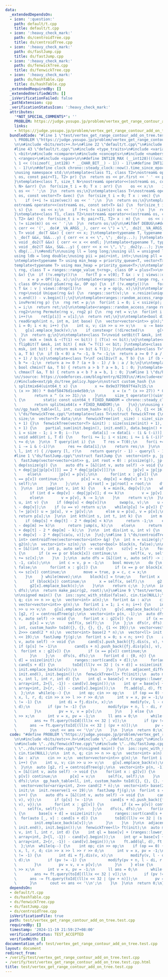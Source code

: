 ```yaml
---
data:
  _extendedDependsOn:
  - icon: ':question:'
    path: default/t.cpp
    title: default/t.cpp
  - icon: ':heavy_check_mark:'
    path: ds/centroidTree.cpp
    title: ds/centroidTree.cpp
  - icon: ':heavy_check_mark:'
    path: ds/fastJump.cpp
    title: ds/fastJump.cpp
  - icon: ':heavy_check_mark:'
    path: ds/fenwickTree.cpp
    title: ds/fenwickTree.cpp
  - icon: ':heavy_check_mark:'
    path: ds/hashTable.cpp
    title: ds/hashTable.cpp
  _extendedRequiredBy: []
  _extendedVerifiedWith: []
  _isVerificationFailed: false
  _pathExtension: cpp
  _verificationStatusIcon: ':heavy_check_mark:'
  attributes:
    '*NOT_SPECIAL_COMMENTS*': ''
    PROBLEM: https://judge.yosupo.jp/problem/vertex_get_range_contour_add_on_tree
    links:
    - https://judge.yosupo.jp/problem/vertex_get_range_contour_add_on_tree
  bundledCode: "#line 1 \"test/vertex_get_range_contour_add_on_tree.test.cpp\"\n#define\
    \ PROBLEM \"https://judge.yosupo.jp/problem/vertex_get_range_contour_add_on_tree\"\
    \n\n#include <bits/extc++.h>\n#line 22 \"default/t.cpp\"\n#include <initializer_list>\n\
    #line 43 \"default/t.cpp\"\n#include <type_traits>\n#include <variant>\n#include\
    \ <bit>\n#include <compare>\n#include <concepts>\n#include <numbers>\n#include\
    \ <ranges>\n#include <span>\n\n#define INT128_MAX (__int128)(((unsigned __int128)\
    \ 1 << ((sizeof(__int128) * __CHAR_BIT__) - 1)) - 1)\n#define INT128_MIN (-INT128_MAX\
    \ - 1)\n\n#define clock chrono::steady_clock::now().time_since_epoch().count()\n\
    \nusing namespace std;\n\ntemplate<class T1, class T2>\nostream& operator<<(ostream&\
    \ os, const pair<T1, T2> pr) {\n  return os << pr.first << ' ' << pr.second;\n\
    }\ntemplate<class T, size_t N>\nostream& operator<<(ostream& os, const array<T,\
    \ N> &arr) {\n  for(size_t i = 0; T x : arr) {\n    os << x;\n    if (++i != N)\
    \ os << ' ';\n  }\n  return os;\n}\ntemplate<class T>\nostream& operator<<(ostream&\
    \ os, const vector<T> &vec) {\n  for(size_t i = 0; T x : vec) {\n    os << x;\n\
    \    if (++i != size(vec)) os << ' ';\n  }\n  return os;\n}\ntemplate<class T>\n\
    ostream& operator<<(ostream& os, const set<T> &s) {\n  for(size_t i = 0; T x :\
    \ s) {\n    os << x;\n    if (++i != size(s)) os << ' ';\n  }\n  return os;\n\
    }\ntemplate<class T1, class T2>\nostream& operator<<(ostream& os, const map<T1,\
    \ T2> &m) {\n  for(size_t i = 0; pair<T1, T2> x : m) {\n    os << x;\n    if (++i\
    \ != size(m)) os << ' ';\n  }\n  return os;\n}\n\n#ifdef DEBUG\n#define dbg(...)\
    \ cerr << '(', _do(#__VA_ARGS__), cerr << \") = \", _do2(__VA_ARGS__)\ntemplate<typename\
    \ T> void _do(T &&x) { cerr << x; }\ntemplate<typename T, typename ...S> void\
    \ _do(T &&x, S&&...y) { cerr << x << \", \"; _do(y...); }\ntemplate<typename T>\
    \ void _do2(T &&x) { cerr << x << endl; }\ntemplate<typename T, typename ...S>\
    \ void _do2(T &&x, S&&...y) { cerr << x << \", \"; _do2(y...); }\n#else\n#define\
    \ dbg(...)\n#endif\n\nusing ll = long long;\nusing ull = unsigned long long;\n\
    using ldb = long double;\nusing pii = pair<int, int>;\nusing pll = pair<ll, ll>;\n\
    \ntemplate<typename T> using min_heap = priority_queue<T, vector<T>, greater<T>>;\n\
    template<typename T> using max_heap = priority_queue<T>;\n\ntemplate<ranges::forward_range\
    \ rng, class T = ranges::range_value_t<rng>, class OP = plus<T>>\nvoid pSum(rng\
    \ &v) {\n  if (!v.empty())\n    for(T p = v[0]; T &x : v | views::drop(1))\n \
    \     x = p = OP()(p, x);\n}\ntemplate<ranges::forward_range rng, class T = ranges::range_value_t<rng>,\
    \ class OP>\nvoid pSum(rng &v, OP op) {\n  if (!v.empty())\n    for(T p = v[0];\
    \ T &x : v | views::drop(1))\n      x = p = op(p, x);\n}\n\ntemplate<ranges::forward_range\
    \ rng>\nvoid Unique(rng &v) {\n  ranges::sort(v);\n  v.resize(unique(v.begin(),\
    \ v.end()) - v.begin());\n}\n\ntemplate<ranges::random_access_range rng>\nrng\
    \ invPerm(rng p) {\n  rng ret = p;\n  for(int i = 0; i < ssize(p); i++)\n    ret[p[i]]\
    \ = i;\n  return ret;\n}\n\ntemplate<ranges::random_access_range rng, ranges::random_access_range\
    \ rng2>\nrng Permute(rng v, rng2 p) {\n  rng ret = v;\n  for(int i = 0; i < ssize(p);\
    \ i++)\n    ret[p[i]] = v[i];\n  return ret;\n}\n\ntemplate<bool directed>\nvector<vector<int>>\
    \ readGraph(int n, int m, int base) {\n  vector<vector<int>> g(n);\n  for(int\
    \ i = 0; i < m; i++) {\n    int u, v; cin >> u >> v;\n    u -= base, v -= base;\n\
    \    g[u].emplace_back(v);\n    if constexpr (!directed)\n      g[v].emplace_back(u);\n\
    \  }\n  return g;\n}\n\ntemplate<class T>\nvoid setBit(T &msk, int bit, bool x)\
    \ {\n  msk = (msk & ~(T(1) << bit)) | (T(x) << bit);\n}\ntemplate<class T> void\
    \ flipBit(T &msk, int bit) { msk ^= T(1) << bit; }\ntemplate<class T> bool getBit(T\
    \ msk, int bit) { return msk >> bit & T(1); }\n\ntemplate<class T>\nT floorDiv(T\
    \ a, T b) {\n  if (b < 0) a *= -1, b *= -1;\n  return a >= 0 ? a / b : (a - b\
    \ + 1) / b;\n}\ntemplate<class T>\nT ceilDiv(T a, T b) {\n  if (b < 0) a *= -1,\
    \ b *= -1;\n  return a >= 0 ? (a + b - 1) / b : a / b;\n}\n\ntemplate<class T>\
    \ bool chmin(T &a, T b) { return a > b ? a = b, 1 : 0; }\ntemplate<class T> bool\
    \ chmax(T &a, T b) { return a < b ? a = b, 1 : 0; }\n#line 1 \"ds/hashTable.cpp\"\
    \n//source: https://codeforces.com/blog/entry/62393\n//#include<ext/pb_ds/assoc_container.hpp>\n\
    //#include<ext/pb_ds/tree_policy.hpp>\n\nstruct custom_hash {\n    static uint64_t\
    \ splitmix64(uint64_t x) {\n        x += 0x9e3779b97f4a7c15;\n        x = (x ^\
    \ (x >> 30)) * 0xbf58476d1ce4e5b9;\n        x = (x ^ (x >> 27)) * 0x94d049bb133111eb;\n\
    \        return x ^ (x >> 31);\n    }\n\n    size_t operator()(uint64_t x) const\
    \ {\n        static const uint64_t FIXED_RANDOM = chrono::steady_clock::now().time_since_epoch().count();\n\
    \        return splitmix64(x + FIXED_RANDOM);\n    }\n};\n\nusing namespace __gnu_pbds;\n\
    \n//gp_hash_table<ll, int, custom_hash> m({}, {}, {}, {}, {1 << 16});\n#line 1\
    \ \"ds/fenwickTree.cpp\"\ntemplate<class T>\nstruct fenwickTree {\n  const int\
    \ size;\n  vector<T> data;\n\n  fenwickTree(int _size) : size(_size + 1), data(_size\
    \ + 1) {}\n  fenwickTree(vector<T> &init) : size(ssize(init) + 1), data(ssize(init)\
    \ + 1) {\n    partial_sum(init.begin(), init.end(), data.begin() + 1);\n    for(int\
    \ i = size - 1; i > 0; i--)\n      data[i] -= data[i - (i & (-i))];\n  }\n\n \
    \ void add(int i, T d) {\n    for(i += 1; i < size; i += i & (-i))\n      data[i]\
    \ += d;\n  }\n\n  T query(int i) {\n    T res = T(0);\n    for(i += 1; i > 0;\
    \ i -= i & (-i))\n      res += data[i];\n    return res;\n  }\n\n  T query(int\
    \ l, int r) { //query [l, r)\n    return query(r - 1) - query(l - 1);\n  }\n};\n\
    #line 1 \"ds/fastJump.cpp\"\nstruct fastJump {\n  vector<int> p, jp, dep;\n\n\
    \  fastJump(vector<vector<int>> g, int root = 0) : p(ssize(g)), jp(ssize(g)),\
    \ dep(ssize(g)) {\n    auto dfs = [&](int v, auto self) -> void {\n      if (dep[p[v]]\
    \ + dep[jp[jp[p[v]]]] == 2 * dep[jp[p[v]]])\n        jp[v] = jp[jp[p[v]]];\n \
    \     else\n        jp[v] = p[v];\n\n      for(int x : g[v]) {\n        if (x\
    \ == p[v]) continue;\n        p[x] = v, dep[x] = dep[v] + 1;\n        self(x,\
    \ self);\n      }\n    };\n\n    p[root] = jp[root] = root;\n    dfs(root, dfs);\n\
    \  }\n\n  int jump(int v, int k) {\n    k = min(k, dep[v]);\n    while(k) {\n\
    \      if (int d = dep[v] - dep[jp[v]]; d <= k)\n        v = jp[v], k -= d;\n\
    \      else\n        v = p[v], k -= 1;\n    }\n    return v;\n  }\n\n  int lca(int\
    \ u, int v) {\n    if (dep[u] < dep[v])\n      swap(u, v);\n    u = jump(u, dep[u]\
    \ - dep[v]);\n    if (u == v) return u;\n    while(p[u] != p[v]) {\n      if (jp[u]\
    \ != jp[v]) u = jp[u], v = jp[v];\n      else u = p[u], v = p[v];\n    }\n   \
    \ return p[u];\n  }\n\n  int kth(int s, int t, int k) {\n    int m = lca(s, t);\n\
    \    if (dep[s] + dep[t] - 2 * dep[m] < k)\n      return -1;\n    else if (dep[s]\
    \ - dep[m] >= k)\n      return jump(s, k);\n    else\n      return jump(t, dep[s]\
    \ + dep[t] - 2 * dep[m] - k);\n  }\n\n  int dis(int u, int v) {\n    return dep[u]\
    \ + dep[v] - 2 * dep[lca(u, v)];\n  }\n};\n#line 1 \"ds/centroidTree.cpp\"\npair<vector<vector<int>>,\
    \ int> centroidTree(vector<vector<int>> &g) {\n  int n = ssize(g);\n  vector<vector<int>>\
    \ g2(n);\n  vector<int> sz(n);\n  vector<bool> block(n, false);\n\n  auto calc\
    \ = [&](int v, int p, auto self) -> void {\n    sz[v] = 1;\n    for(int x : g[v])\
    \ {\n      if (x == p or block[x]) continue;\n      self(x, v, self);\n      sz[v]\
    \ += sz[x];\n    }\n  };\n\n  auto dfs = [&](int v, auto self) -> int {\n    calc(v,\
    \ -1, calc);\n\n    int c = v, p = -1;\n    bool move;\n    do {\n      move =\
    \ false;\n      for(int x : g[c]) {\n        if (x == p or block[x] or 2 * sz[x]\
    \ <= sz[v]) continue;\n        move = true, p = c, c = x;\n        break;\n  \
    \    }\n    } while(move);\n\n    block[c] = true;\n    for(int x : g[c]) {\n\
    \      if (block[x]) continue;\n      x = self(x, self);\n      g2[c].emplace_back(x);\n\
    \      g2[x].emplace_back(c);\n    }\n\n    return c;\n  };\n\n  int root = dfs(0,\
    \ dfs);\n\n  return make_pair(g2, root);\n}\n#line 9 \"test/vertex_get_range_contour_add_on_tree.test.cpp\"\
    \n\nsigned main() {\n  ios::sync_with_stdio(false), cin.tie(NULL);\n\n  int n,\
    \ q; cin >> n >> q;\n  vector<int> a(n);\n  for(int &x : a)\n    cin >> x;\n \
    \ vector<vector<int>> g(n);\n  for(int i = 1; i < n; i++) {\n    int u, v; cin\
    \ >> u >> v;\n    g[u].emplace_back(v);\n    g[v].emplace_back(u);\n  }\n\n  auto\
    \ [g2, r] = centroidTree(g);\n\n  vector<int> p(n, -1);\n  auto dfs = [&](int\
    \ v, auto self) -> void {\n    for(int x : g2[v]) {\n      if (x == p[v]) continue;\n\
    \      p[x] = v;\n      self(x, self);\n    }\n  };\n  dfs(r, dfs);\n\n  gp_hash_table<ll,\
    \ int, custom_hash> toId({}, {}, {}, {}, {1 << 19});\n  vector<vector<array<int,\
    \ 2>>> cand(2 * n);\n  vector<int> base(2 * n);\n  vector<ll> init;\n  init.reserve(1\
    \ << 19);\n  fastJump fj(g);\n  for(int s = 0; s < n; s++) {\n    auto dfs = [&](int\
    \ v, auto self) -> void {\n      cand[s].push_back({fj.dis(s, v), v});\n     \
    \ if (p[s] != -1)\n        cand[s + n].push_back({fj.dis(p[s], v), v});\n    \
    \  for(int x : g2[v]) {\n        if (x == p[v]) continue;\n        self(x, self);\n\
    \      }\n    };\n    dfs(s, dfs);\n    for(int d : {0, n}) {\n      base[s +\
    \ d] = ssize(init);\n      ranges::sort(cand[s + d]);\n      for(auto [_, v] :\
    \ cand[s + d]) {\n        toId[(ll)v << 32 | (s + d)] = ssize(init);\n       \
    \ init.emplace_back(a[v]);\n      }\n    }\n  }\n\n  adjacent_difference(init.begin(),\
    \ init.end(), init.begin());\n  fenwickTree<ll> ft(init);\n  auto modify = [&](int\
    \ v, int l, int r, int d) {\n    int ql = base[v] + (ranges::lower_bound(cand[v],\
    \ array<int, 2>{l, -1}) - cand[v].begin());\n    int qr = base[v] + (ranges::lower_bound(cand[v],\
    \ array<int, 2>{r, -1}) - cand[v].begin());\n    ft.add(ql, d), ft.add(qr, -d);\n\
    \  };\n\n  while(q--) {\n    int op; cin >> op;\n    if (op == 0) {\n      int\
    \ x, l, r, d; cin >> x >> l >> r >> d;\n      int v = x, pv = -1;\n      while(v\
    \ != -1) {\n        int di = fj.dis(v, x);\n        modify(v, l - di, r - di,\
    \ d);\n        if (pv != -1) {\n          modify(pv + n, l - di, r - di, d);\n\
    \        }\n        pv = v, v = p[v];\n      }\n    } else {\n      int x; cin\
    \ >> x;\n      int v = x, pv = -1;\n      ll ans = 0;\n      while(v != -1) {\n\
    \        ans += ft.query(toId[(ll)x << 32 | v]);\n        if (pv != -1)\n    \
    \      ans -= ft.query(toId[(ll)x << 32 | (pv + n)]);\n        pv = v, v = p[v];\n\
    \      }\n      cout << ans << '\\n';\n    }\n  }\n\n  return 0;\n}\n\n"
  code: "#define PROBLEM \"https://judge.yosupo.jp/problem/vertex_get_range_contour_add_on_tree\"\
    \n\n#include <bits/extc++.h>\n#include \"../default/t.cpp\"\n#include \"../ds/hashTable.cpp\"\
    \n#include \"../ds/fenwickTree.cpp\"\n#include \"../ds/fastJump.cpp\"\n#include\
    \ \"../ds/centroidTree.cpp\"\n\nsigned main() {\n  ios::sync_with_stdio(false),\
    \ cin.tie(NULL);\n\n  int n, q; cin >> n >> q;\n  vector<int> a(n);\n  for(int\
    \ &x : a)\n    cin >> x;\n  vector<vector<int>> g(n);\n  for(int i = 1; i < n;\
    \ i++) {\n    int u, v; cin >> u >> v;\n    g[u].emplace_back(v);\n    g[v].emplace_back(u);\n\
    \  }\n\n  auto [g2, r] = centroidTree(g);\n\n  vector<int> p(n, -1);\n  auto dfs\
    \ = [&](int v, auto self) -> void {\n    for(int x : g2[v]) {\n      if (x ==\
    \ p[v]) continue;\n      p[x] = v;\n      self(x, self);\n    }\n  };\n  dfs(r,\
    \ dfs);\n\n  gp_hash_table<ll, int, custom_hash> toId({}, {}, {}, {}, {1 << 19});\n\
    \  vector<vector<array<int, 2>>> cand(2 * n);\n  vector<int> base(2 * n);\n  vector<ll>\
    \ init;\n  init.reserve(1 << 19);\n  fastJump fj(g);\n  for(int s = 0; s < n;\
    \ s++) {\n    auto dfs = [&](int v, auto self) -> void {\n      cand[s].push_back({fj.dis(s,\
    \ v), v});\n      if (p[s] != -1)\n        cand[s + n].push_back({fj.dis(p[s],\
    \ v), v});\n      for(int x : g2[v]) {\n        if (x == p[v]) continue;\n   \
    \     self(x, self);\n      }\n    };\n    dfs(s, dfs);\n    for(int d : {0, n})\
    \ {\n      base[s + d] = ssize(init);\n      ranges::sort(cand[s + d]);\n    \
    \  for(auto [_, v] : cand[s + d]) {\n        toId[(ll)v << 32 | (s + d)] = ssize(init);\n\
    \        init.emplace_back(a[v]);\n      }\n    }\n  }\n\n  adjacent_difference(init.begin(),\
    \ init.end(), init.begin());\n  fenwickTree<ll> ft(init);\n  auto modify = [&](int\
    \ v, int l, int r, int d) {\n    int ql = base[v] + (ranges::lower_bound(cand[v],\
    \ array<int, 2>{l, -1}) - cand[v].begin());\n    int qr = base[v] + (ranges::lower_bound(cand[v],\
    \ array<int, 2>{r, -1}) - cand[v].begin());\n    ft.add(ql, d), ft.add(qr, -d);\n\
    \  };\n\n  while(q--) {\n    int op; cin >> op;\n    if (op == 0) {\n      int\
    \ x, l, r, d; cin >> x >> l >> r >> d;\n      int v = x, pv = -1;\n      while(v\
    \ != -1) {\n        int di = fj.dis(v, x);\n        modify(v, l - di, r - di,\
    \ d);\n        if (pv != -1) {\n          modify(pv + n, l - di, r - di, d);\n\
    \        }\n        pv = v, v = p[v];\n      }\n    } else {\n      int x; cin\
    \ >> x;\n      int v = x, pv = -1;\n      ll ans = 0;\n      while(v != -1) {\n\
    \        ans += ft.query(toId[(ll)x << 32 | v]);\n        if (pv != -1)\n    \
    \      ans -= ft.query(toId[(ll)x << 32 | (pv + n)]);\n        pv = v, v = p[v];\n\
    \      }\n      cout << ans << '\\n';\n    }\n  }\n\n  return 0;\n}\n\n"
  dependsOn:
  - default/t.cpp
  - ds/hashTable.cpp
  - ds/fenwickTree.cpp
  - ds/fastJump.cpp
  - ds/centroidTree.cpp
  isVerificationFile: true
  path: test/vertex_get_range_contour_add_on_tree.test.cpp
  requiredBy: []
  timestamp: '2024-11-19 21:59:27+08:00'
  verificationStatus: TEST_ACCEPTED
  verifiedWith: []
documentation_of: test/vertex_get_range_contour_add_on_tree.test.cpp
layout: document
redirect_from:
- /verify/test/vertex_get_range_contour_add_on_tree.test.cpp
- /verify/test/vertex_get_range_contour_add_on_tree.test.cpp.html
title: test/vertex_get_range_contour_add_on_tree.test.cpp
---
```

